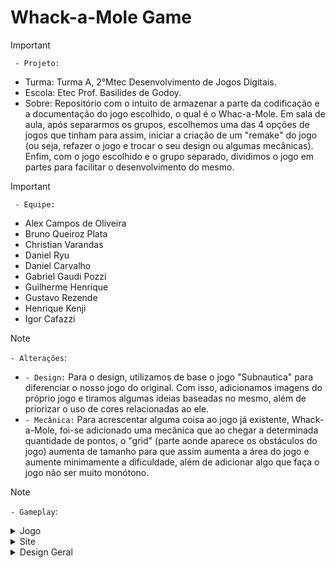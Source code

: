 # Whack-a-Mole Game
>[!Important]
 > ` - Projeto:`
>- Turma: Turma A, 2°Mtec Desenvolvimento de Jogos Digitais.
>- Escola: Etec Prof. Basilides de Godoy.
>- Sobre: Repositório com o intuito de armazenar a parte da codificação e a documentação do jogo escolhido, o qual é o Whac-a-Mole. Em sala de aula, após separarmos os grupos, escolhemos uma das 4 opções de jogos que tinham para assim, iniciar a criação de um "remake" do jogo (ou seja, refazer o jogo e trocar o seu design ou algumas mecânicas). Enfim, com o jogo escolhido e o grupo separado, dividimos o jogo em partes para facilitar o desenvolvimento do mesmo.


>[!Important]
 > ` - Equipe:`
>- Alex Campos de Oliveira
>- Bruno Queiroz Plata
>- Christian Varandas
>- Daniel Ryu
>- Daniel Carvalho
>- Gabriel Gaudi Pozzi
>- Guilherme Henrique
>- Gustavo Rezende
>- Henrique Kenji
>- Igor Cafazzi

> [!NOTE]
> `- Alterações`:
>- `- Design:`  Para o design, utilizamos de base o jogo "Subnautica" para diferenciar o nosso jogo do original. Com isso, adicionamos imagens do próprio jogo e tiramos algumas ideias baseadas no mesmo, além de
priorizar o uso de cores relacionadas ao ele.
>- `- Mecânica:`  Para acrescentar alguma coisa ao jogo já existente, Whack-a-Mole, foi-se adicionado uma mecânica que ao chegar a determinada quantidade de pontos, o "grid" (parte aonde aparece os obstáculos do jogo) aumenta de tamanho para que assim aumenta a área do jogo e aumente minimamente a dificuldade, além de adicionar algo que faça o jogo não ser muito monótono.

> [!NOTE]
> `- Gameplay`:



<details>
 <summary> Jogo </summary>


 ## Mecânicas do Jogo:
 A mecânica do jogo em si, é simples e se baseia no jogador clicar em alvos, os quais são de uma criatura do jogo em que nos inspiramos, o "Reaper Leviathan", que como dito anteriormente funciona como um alvo que ao ser clicado pelo usuário, pontos são adicionados à sua pontuação respectiva. Para contrapor o "inimigo" do jogo, temos o "Sea Emperor Leviathan", também retirado do jogo e que funciona como um "aliado" que você não pode destruir por motivos obvios e, caso o faça, perderá o jogo e uma tela de "GameOver" será ativa.
 
 ## Design do Jogo:
Nosso jogo, para se diferenciar do Whac-a-Mole original que continha uma temática do personagem Mario da Nintendo, utilizou de inspiração o jogo "Subnautica" para o design dos personagens e do cenário em si. Algumas dessas imagens foram pegas do próprio jogo, como é o caso da imagem de fundo, entretanto, outras tiveram de ser feitas por nós mesmos devido a falta delas na internet, como foi o caso do redemoinho de água.
 Enfim, detalhando melhor: para fazer o alvo em que o jogador deverá clicar para eliminar e ganhar pontos, utiliazamos de uma foto do primeiro leviatã que aparece do jogo. Para a composição do fundo e dos quadrados, foram utilizadas, respectivamente, uma imagem do fundo do mar do próprio jogo e um gif para fazer o redemoinho. Agora, para simular o objeto em que não podemos apertar, pois se for feito o mesmo, perderemos o jogo, pegamos o Emperor Leviathan em sua fase ainda recém-nascida, o motivo é simples: no jogo, esse leviatã e nosso personagem auxiliam um ao outro e então pensamos que seria uma boa ideia o colocar como um "aliado" que não pudesse ser destruído. Então, essas foram as principais mudanças no design do jogo.

</details>

<details>
 <summary> Site </summary>


## Funções do Site:

## Design do Site:
 Como dito no design do jogo, o mesmo se inspira nas artes, personagens e paletas de cores do "Subnautica" para a composição visual de nosso navegador. O site, além de falar sobre o jogo, também mostrará a equipe de desenvolvimento de cada parte do projeto ao todo, contendo também um tutorial para ensinar novos jogadores a, como é de se imaginar, jogar o jogo ao explicar a mecânica e os controles (que só necessita de um mouse qualquer para ser jogado).

</details>



<details>
 <summary> Design Geral </summary>

## Design Geral:
 Como citado em diversos momentos durante essa documentação, no geral, nos inspiramos muitos na ideia e nas artes de "Subnautica" e também no mar no ao todos. Em certas ocasiões, utilizamos imagens do próprio jogo e em outras, imagens da internet de outras obras como do desenho animado "Bob Esponja".

## Cartaz: 
 O cartaz foi feito para ser uma forma visual de explicar nosso jogo ou ao menos seu ideal de forma breve e rápida. O mesmo contém uma imagem do principal inimigo e do jogador (em uma perspectiva diferente do jogo), além de trazer elementos que nos permita reconhecer que o protagonista se encontra no mar e em uma parte até que bem funda. Alguns elementos foram adicionados para compor o cartaz e não deixar um espaço vazio, ou seja, especificamente por opção artística e o elemento escolhido foram algumas bolhas.

 
</details> 
